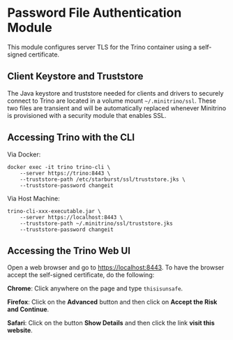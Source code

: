 # Password File Authentication Module

This module configures server TLS for the Trino container using a self-signed
certificate.

## Client Keystore and Truststore

The Java keystore and truststore needed for clients and drivers to securely
connect to Trino are located in a volume mount `~/.minitrino/ssl`. These two
files are transient and will be automatically replaced whenever Minitrino is
provisioned with a security module that enables SSL.

## Accessing Trino with the CLI

Via Docker:

    docker exec -it trino trino-cli \
        --server https://trino:8443 \
        --truststore-path /etc/starburst/ssl/truststore.jks \
        --truststore-password changeit

Via Host Machine:

    trino-cli-xxx-executable.jar \
        --server https://localhost:8443 \
        --truststore-path ~/.minitrino/ssl/truststore.jks 
        --truststore-password changeit

## Accessing the Trino Web UI

Open a web browser and go to <https://localhost:8443>. To have the browser
accept the self-signed certificate, do the following:

**Chrome**: Click anywhere on the page and type `thisisunsafe`.

**Firefox**: Click on the **Advanced** button and then click on **Accept the
Risk and Continue**.

**Safari**: Click on the button **Show Details** and then click the link **visit
this website**.
